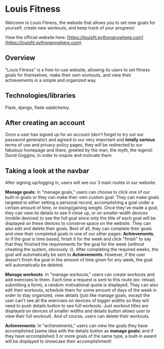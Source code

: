 # Louis Fitness
Welcome to Louis Fitness, the website that allows you to set new goals for yourself, create new workouts, and keep track of your progress! 

View the official website here: [https://louisfit.pythonanywhere.com](https://louisfit.pythonanywhere.com)

## __Overview__
"Louis Fitness" is a free-to-use website, allowing its users to set fitness goals for themselves, make their own workouts, and view their achievements in a simple and organized way. 

## __Technologies/libraries__
Flask, django, flask-sqlalchemy.

## __After creating an account__
Once a user has signed up for an account (don't forget to try out our password generator) and agreed to our very important and __totally serious__ terms of use and privacy policy pages, they will be redirected to our fabulous homepage and there, greeted by the man, the myth, the legend: David Goggins, in order to inspire and motivate them.

## __Taking a look at the navbar__
After signing up/logging in, users will see our 3 main routes in our website:

__Manage goals__: In "manage goals," users can choose to click one of our built-in goals or they can make their own custom goal. They can make goals targeted to either setting a personal record, accomplishing a goal under a certain amount of time, or losing/gaining weight. Once they've made a goal, they can view its details to see it close up, or on smaller-width devices (mobile devices) to see the full goal since only the title of each goal will be displayed on these devices to conserve space on the website. They can also edit and delete their goals. Best of all, they can complete their goals and view their completed goals in one of our other pages: __Achievements__, or if the goal is time based, finish it for the week and click "finish" to say that they finished the requirements for the goal for the week (without cheating the system, obviously :)). After completing the required weeks, the goal will automatically be sent to __Achievements__. However, if the user doesn't finish the goal in the amount of time given for any week, the goal will automatically be deleted.

__Manage workouts__: In "manage workouts," users can create workouts and add exercises to them. Each time a request is sent to this route (ex: reload, submitting a form), a random motivational quote is displayed. They can also edit their workouts, schedule them for some amount of days of the week in order to stay organized, view details (just like manage goals, except the user can't see all the exercises on devices of bigger widths so they will need to push details button to see full workouts. Just workout titles are displayed on devices of smaller widths and details button allows user to view their full workout). And of course, users can delete their workouts.

__Achievements__: In "achievements," users can view the goals they have accomplished (same idea with the details button as __manage goals__) and if they have accomplished 3 or more goals of the same type, a built-in award will be displayed to showcase their accomplishment!
